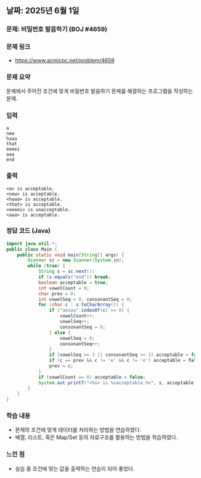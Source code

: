 ## 날짜: 2025년 6월 1일

### 문제: 비밀번호 발음하기 (BOJ #4659)
### 문제 링크
- https://www.acmicpc.net/problem/4659

### 문제 요약
문제에서 주어진 조건에 맞게 비밀번호 발음하기 문제를 해결하는 프로그램을 작성하는 문제.

### 입력
```
a
new
haaa
that
eeeei
aaa
end
```

### 출력
```
<a> is acceptable.
<new> is acceptable.
<haaa> is acceptable.
<that> is acceptable.
<eeeei> is unacceptable.
<aaa> is acceptable.
```

### 정답 코드 (Java)
```java
import java.util.*;
public class Main {
    public static void main(String[] args) {
        Scanner sc = new Scanner(System.in);
        while (true) {
            String s = sc.next();
            if (s.equals("end")) break;
            boolean acceptable = true;
            int vowelCount = 0;
            char prev = 0;
            int vowelSeq = 0, consonantSeq = 0;
            for (char c : s.toCharArray()) {
                if ("aeiou".indexOf(c) >= 0) {
                    vowelCount++;
                    vowelSeq++;
                    consonantSeq = 0;
                } else {
                    vowelSeq = 0;
                    consonantSeq++;
                }
                if (vowelSeq >= 3 || consonantSeq >= 3) acceptable = false;
                if (c == prev && c != 'e' && c != 'o') acceptable = false;
                prev = c;
            }
            if (vowelCount == 0) acceptable = false;
            System.out.printf("<%s> is %sacceptable.%n", s, acceptable ? "" : "un");
        }
    }
}

```

### 학습 내용
- 문제의 조건에 맞게 데이터를 처리하는 방법을 연습하였다.
- 배열, 리스트, 혹은 Map/Set 등의 자료구조를 활용하는 방법을 학습하였다.

### 느낀 점
- 실습 중 조건에 맞는 값을 출력하는 연습이 되어 좋았다.
